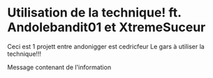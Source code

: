 # Utilisation de la technique! ft. Andolebandit01 et XtremeSuceur
Ceci est 1 projett entre andonigger est cedricfeur
Le gars à utiliser la technique!!!



Message contenant de l'information